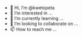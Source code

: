 - 👋 Hi, I’m @kwetopeta
- 👀 I’m interested in ...
- 🌱 I’m currently learning ...
- 💞️ I’m looking to collaborate on ...
- 📫 How to reach me ...

<!---
kwetopeta/kwetopeta is a ✨ special ✨ repository because its `README.md` (this file) appears on your GitHub profile.
You can click the Preview link to take a look at your changes.
--->
